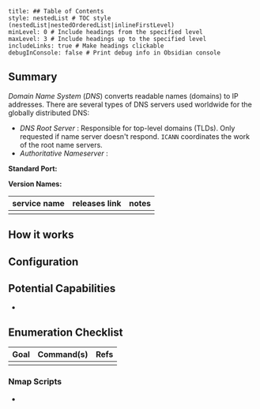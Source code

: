 ```table-of-contents
title: ## Table of Contents
style: nestedList # TOC style (nestedList|nestedOrderedList|inlineFirstLevel)
minLevel: 0 # Include headings from the specified level
maxLevel: 3 # Include headings up to the specified level
includeLinks: true # Make headings clickable
debugInConsole: false # Print debug info in Obsidian console
```

## Summary
*Domain Name System* (*DNS*) converts readable names (domains) to IP addresses. There are several types of DNS servers used worldwide for the globally distributed DNS:
- *DNS Root Server* : Responsible for top-level domains (TLDs). Only requested if name server doesn't respond. `ICANN` coordinates the work of the root name servers.
- *Authoritative Nameserver* : 

**Standard Port:** 

**Version Names:** 

| service name | releases link | notes |
| ------------ | ------------- | ----- |
|              |               |       |
## How it works


## Configuration


## Potential Capabilities
- 

## Enumeration Checklist

| Goal | Command(s) | Refs |
| ---- | ---------- | ---- |
|      |            |      |
### Nmap Scripts
- 